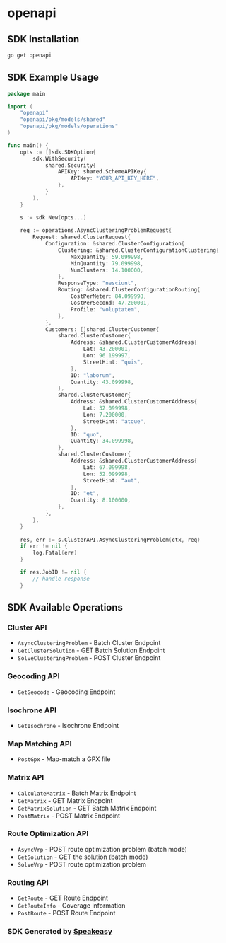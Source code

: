 # openapi

<!-- Start SDK Installation -->
## SDK Installation

```bash
go get openapi
```
<!-- End SDK Installation -->

## SDK Example Usage
<!-- Start SDK Example Usage -->
```go
package main

import (
    "openapi"
    "openapi/pkg/models/shared"
    "openapi/pkg/models/operations"
)

func main() {
    opts := []sdk.SDKOption{
        sdk.WithSecurity(
            shared.Security{
                APIKey: shared.SchemeAPIKey{
                    APIKey: "YOUR_API_KEY_HERE",
                },
            }
        ),
    }

    s := sdk.New(opts...)
    
    req := operations.AsyncClusteringProblemRequest{
        Request: shared.ClusterRequest{
            Configuration: &shared.ClusterConfiguration{
                Clustering: &shared.ClusterConfigurationClustering{
                    MaxQuantity: 59.099998,
                    MinQuantity: 79.099998,
                    NumClusters: 14.100000,
                },
                ResponseType: "nesciunt",
                Routing: &shared.ClusterConfigurationRouting{
                    CostPerMeter: 84.099998,
                    CostPerSecond: 47.200001,
                    Profile: "voluptatem",
                },
            },
            Customers: []shared.ClusterCustomer{
                shared.ClusterCustomer{
                    Address: &shared.ClusterCustomerAddress{
                        Lat: 43.200001,
                        Lon: 96.199997,
                        StreetHint: "quis",
                    },
                    ID: "laborum",
                    Quantity: 43.099998,
                },
                shared.ClusterCustomer{
                    Address: &shared.ClusterCustomerAddress{
                        Lat: 32.099998,
                        Lon: 7.200000,
                        StreetHint: "atque",
                    },
                    ID: "quo",
                    Quantity: 34.099998,
                },
                shared.ClusterCustomer{
                    Address: &shared.ClusterCustomerAddress{
                        Lat: 67.099998,
                        Lon: 52.099998,
                        StreetHint: "aut",
                    },
                    ID: "et",
                    Quantity: 8.100000,
                },
            },
        },
    }
    
    res, err := s.ClusterAPI.AsyncClusteringProblem(ctx, req)
    if err != nil {
        log.Fatal(err)
    }

    if res.JobID != nil {
        // handle response
    }
```
<!-- End SDK Example Usage -->

<!-- Start SDK Available Operations -->
## SDK Available Operations

### Cluster API

* `AsyncClusteringProblem` - Batch Cluster Endpoint
* `GetClusterSolution` - GET Batch Solution Endpoint
* `SolveClusteringProblem` - POST Cluster Endpoint

### Geocoding API

* `GetGeocode` - Geocoding Endpoint

### Isochrone API

* `GetIsochrone` - Isochrone Endpoint

### Map Matching API

* `PostGpx` - Map-match a GPX file

### Matrix API

* `CalculateMatrix` - Batch Matrix Endpoint
* `GetMatrix` - GET Matrix Endpoint
* `GetMatrixSolution` - GET Batch Matrix Endpoint
* `PostMatrix` - POST Matrix Endpoint

### Route Optimization API

* `AsyncVrp` - POST route optimization problem (batch mode)
* `GetSolution` - GET the solution (batch mode)
* `SolveVrp` - POST route optimization problem

### Routing API

* `GetRoute` - GET Route Endpoint
* `GetRouteInfo` - Coverage information
* `PostRoute` - POST Route Endpoint

<!-- End SDK Available Operations -->

### SDK Generated by [Speakeasy](https://docs.speakeasyapi.dev/docs/using-speakeasy/client-sdks)

